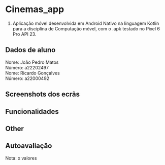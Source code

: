 # Cinemas_app
1. Aplicação móvel desenvolvida em Android Nativo na linguagem Kotlin para a disciplina de 
Computação móvel, com o .apk testado no Pixel 6 Pro API 23.

## Dados de aluno

Nome: João Pedro Matos <br />
Número: a22202497<br />
Nome: Ricardo Gonçalves <br />
Número: a22000492<br />


## Screenshots dos ecrãs




## Funcionalidades



## Other


## Autoavaliação
Nota: x valores
 
 